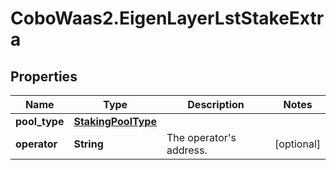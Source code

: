 # CoboWaas2.EigenLayerLstStakeExtra

## Properties

Name | Type | Description | Notes
------------ | ------------- | ------------- | -------------
**pool_type** | [**StakingPoolType**](StakingPoolType.md) |  | 
**operator** | **String** | The operator&#39;s address. | [optional] 


